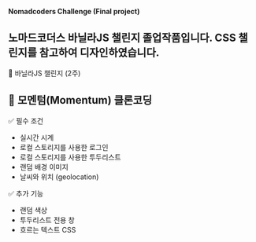 ****Nomadcoders Challenge (Final project)****

**노마드코더스 바닐라JS 챌린지 졸업작품입니다. CSS 챌린지를 참고하여 디자인하였습니다.**
----

📌 바닐라JS 챌린지 (2주)

📌 모멘텀(Momentum) 클론코딩
----
✅ 필수 조건
- 실시간 시계
- 로컬 스토리지를 사용한 로그인
- 로컬 스토리지를 사용한 투두리스트
- 랜덤 배경 이미지
- 날씨와 위치 (geolocation)

✅ 추가 기능
- 랜덤 색상
- 투두리스트 전용 창
- 흐르는 텍스트 CSS
